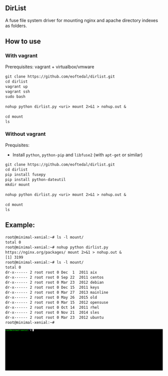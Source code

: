 DirList
-------

A fuse file system driver for mounting nginx and apache directory indexes as folders.

## How to use


### With vagrant

Prerequisites: vagrant + virtualbox/vmware

```
git clone https://github.com/eoftedal/dirlist.git
cd dirlist
vagrant up
vagrant ssh
sudo bash

nohup python dirlist.py <uri> mount 2>&1 > nohup.out &

cd mount
ls
```

### Without vagrant

Prequisites:
* Install `python`, `python-pip` and `libfuse2` (with `apt-get` or similar)

```
git clone https://github.com/eoftedal/dirlist.git
cd dirlist
pip install fusepy
pip install python-dateutil
mkdir mount

nohup python dirlist.py <uri> mount 2>&1 > nohup.out &

cd mount
ls
```


## Example:

```
root@minimal-xenial:~# ls -l mount/
total 0
root@minimal-xenial:~# nohup python dirlist.py https://nginx.org/packages/ mount 2>&1 > nohup.out &
[1] 3199
root@minimal-xenial:~# ls -l mount/
total 0
dr-x------ 2 root root 0 Dec  1  2011 aix
dr-x------ 2 root root 0 Sep 22  2011 centos
dr-x------ 2 root root 0 Mar 23  2012 debian
dr-x------ 2 root root 0 Dec 15  2011 keys
dr-x------ 2 root root 0 Mar 27  2013 mainline
dr-x------ 2 root root 0 May 26  2015 old
dr-x------ 2 root root 0 Mar 15  2012 opensuse
dr-x------ 2 root root 0 Oct 14  2011 rhel
dr-x------ 2 root root 0 Nov 21  2014 sles
dr-x------ 2 root root 0 Mar 23  2012 ubuntu
root@minimal-xenial:~#
```
![demo](demo.gif)
